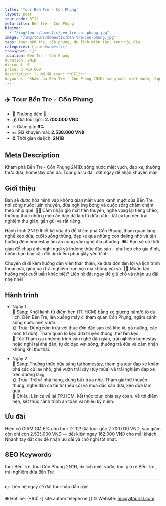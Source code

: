 ```yaml
---
title: 'Tour Bến Tre - Cồn Phụng'
layout: post
tour_code: DT12
meta-title: Bến Tre - Cồn Phụng
bigimg:
  - "/img/tours/domestic/ben-tre-con-phung.jpg"
image: "/img/tours/domestic/ben-tre-con-phung.jpg"
tags: tour bến tre, cồn phụng, du lịch miền tây, tour nội địa
categories: [tours#domestic]
transport: "🚌"
location: Bến Tre - Cồn Phụng
duration: 2N1Đ
discount: 6
price: 2.700.000
description: "- 🆔 Mã tour: **DT12**"
keywords: "Khám phá Bến Tre - Cồn Phụng 2N1Đ: sông nước miệt vườn, đạp xe, thưởng thức dừa, homestay dân dã. Tour giá ưu đãi, đặt ngay để nhận khuyến mãi!"
---
```


## ✈️ Tour Bến Tre - Cồn Phụng

- 🚗 Phương tiện: **🚌**
- 💰 Giá tour gốc: **2.700.000 VND**
- 🔥 Giảm giá: **6%**
- 💵 Giá khuyến mãi: **2.538.000 VND**
- ⏳ Thời gian du lịch: **2N1Đ**

## Meta Description
Khám phá Bến Tre - Cồn Phụng 2N1Đ: sông nước miệt vườn, đạp xe, thưởng thức dừa, homestay dân dã. Tour giá ưu đãi, đặt ngay để nhận khuyến mãi!

## Giới thiệu
Bạn sẽ được hòa mình vào không gian miệt vườn xanh mướt của Bến Tre, nơi sông nước luân chuyển, dừa nghiêng bóng và cuộc sống chầm chậm theo nhịp quê. 🌴🚤 Cảm nhận gió mát trên thuyền, nghe vọng lại tiếng chèo, thưởng thức những món ăn dân dã làm từ dừa tươi – tất cả tạo nên trải nghiệm thư giãn, gần gũi và rất riêng.  

Hành trình 2N1Đ thiết kế vừa đủ để khám phá Cồn Phụng, tham quan làng nghề kẹo dừa, cưỡi xuồng thúng, đạp xe qua những con đường nhỏ và tận hưởng đêm homestay ấm áp cùng văn nghệ địa phương. 🍽️🎶 Bạn sẽ có thời gian để chụp ảnh, nghỉ ngơi và thưởng thức đặc sản – phù hợp cho gia đình, nhóm bạn hay cặp đôi tìm kiếm phút giây yên bình.  

Chuyến đi đi kèm hướng dẫn viên thân thiện, xe đưa đón tiện lợi và lịch trình thoải mái, giúp bạn trải nghiệm trọn vẹn mà không vội vã. 🚌✨ Muốn tận hưởng một cuối tuần khác biệt? Liên hệ đặt ngay để giữ chỗ và nhận ưu đãi nhẹ nhé!

## Hành trình
- Ngày 1  
  🌅 Sáng: Khởi hành từ điểm hẹn (TP.HCM) bằng xe giường nằm/ô tô du lịch. Đến Bến Tre, lên xuồng máy đi tham quan Cồn Phụng, ngắm cảnh sông nước miệt vườn.  
  🌞 Trưa: Dùng cơm trưa với thực đơn đặc sản (cá kho tộ, gà nướng, các món từ dừa). Tham quan lò kẹo dừa truyền thống, thử làm kẹo.  
  🌙 Tối: Tham gia chương trình văn nghệ dân gian, trải nghiệm homestay hoặc nghỉ tại nhà dân, tự do dạo ven sông, thưởng trà dừa và cảm nhận không khí thư thái.

- Ngày 2  
  🌅 Sáng: Thưởng thức bữa sáng tại homestay, tham gia tour đạp xe khám phá các cù lao nhỏ, ghé vườn trái cây (tùy mùa) và trải nghiệm đạp xe trên đường làng.  
  🌞 Trưa: Trở về nhà hàng, dùng bữa trưa nhẹ. Tham gia thử thuyền thúng, nghe đờn ca tài tử (nếu có) và mua đặc sản dừa, kẹo dừa làm quà.  
  🌙 Chiều: Lên xe về lại TP.HCM, kết thúc tour, chia tay đoàn. Về tới điểm hẹn, kết thúc hành trình an toàn và nhiều kỷ niệm.

## Ưu đãi
Hiện có GIẢM GIÁ 6% cho tour DT12! Giá tour gốc 2.700.000 VND, sau giảm còn chỉ còn 2.538.000 VND — tiết kiệm ngay 162.000 VND cho mỗi khách. Nhanh tay đặt chỗ để nhận ưu đãi và chỗ nghỉ tốt nhất.

## SEO Keywords
tour Bến Tre, tour Cồn Phụng 2N1Đ, du lịch miệt vườn, tour giá rẻ Bến Tre, trải nghiệm dừa Bến Tre

---

👉 Liên hệ ngay để đặt tour hấp dẫn này!

☎️ Hotline: (+84) {{ site.author.telephone }}
🌐 Website: [hungvitourist.com](https://hungvitourist.com)

